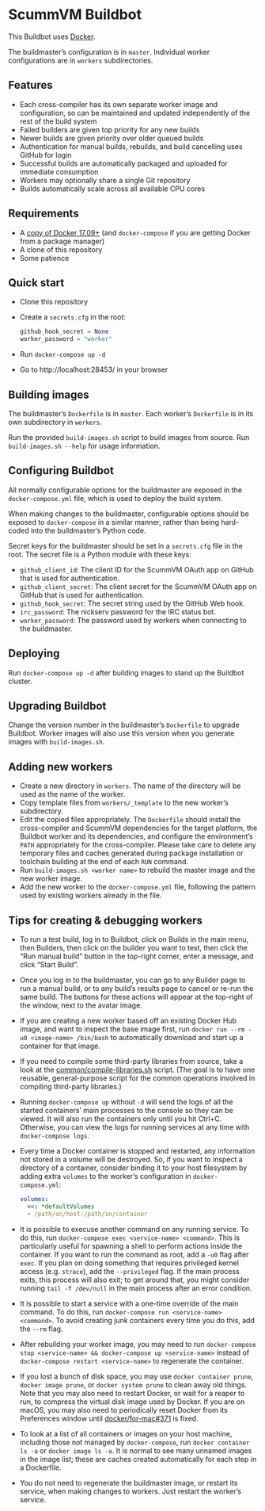 # ScummVM Buildbot

This Buildbot uses [Docker](https://www.docker.com/).

The buildmaster’s configuration is in `master`. Individual worker configurations
are in `workers` subdirectories.

## Features

* Each cross-compiler has its own separate worker image and configuration, so
  can be maintained and updated independently of the rest of the build system
* Failed builders are given top priority for any new builds
* Newer builds are given priority over older queued builds
* Authentication for manual builds, rebuilds, and build cancelling uses GitHub
  for login
* Successful builds are automatically packaged and uploaded for immediate
  consumption
* Workers may optionally share a single Git repository
* Builds automatically scale across all available CPU cores

## Requirements

* A [copy of Docker 17.09+](https://www.docker.com/community-edition) (and
  `docker-compose` if you are getting Docker from a package manager)
* A clone of this repository
* Some patience

## Quick start

* Clone this repository
* Create a `secrets.cfg` in the root:

  ```python
  github_hook_secret = None
  worker_password = "worker"
  ```

* Run `docker-compose up -d`
* Go to http://localhost:28453/ in your browser

## Building images

The buildmaster’s `Dockerfile` is in `master`. Each worker’s `Dockerfile` is in
its own subdirectory in `workers`.

Run the provided `build-images.sh` script to build images from source. Run
`build-images.sh --help` for usage information.

## Configuring Buildbot

All normally configurable options for the buildmaster are exposed in the
`docker-compose.yml` file, which is used to deploy the build system.

When making changes to the buildmaster, configurable options should be exposed
to `docker-compose` in a similar manner, rather than being hard-coded into the
buildmaster’s Python code.

Secret keys for the buildmaster should be set in a `secrets.cfg` file in the
root. The secret file is a Python module with these keys:

* `github_client_id`: The client ID for the ScummVM OAuth app on GitHub that is
  used for authentication.
* `github_client_secret`: The client secret for the ScummVM OAuth app on GitHub
  that is used for authentication.
* `github_hook_secret`: The secret string used by the GitHub Web hook.
* `irc_password`: The nickserv password for the IRC status bot.
* `worker_password`: The password used by workers when connecting to the
  buildmaster.

## Deploying

Run `docker-compose up -d` after building images to stand up the Buildbot
cluster.

## Upgrading Buildbot

Change the version number in the buildmaster’s `Dockerfile` to upgrade Buildbot.
Worker images will also use this version when you generate images with
`build-images.sh`.

## Adding new workers

* Create a new directory in `workers`. The name of the directory will be used as
  the name of the worker.
* Copy template files from `workers/_template` to the new worker’s subdirectory.
* Edit the copied files appropriately. The `Dockerfile` should install the
  cross-compiler and ScummVM dependencies for the target platform, the Buildbot
  worker and its dependencies, and configure the environment’s `PATH`
  appropriately for the cross-compiler. Please take care to delete any temporary
  files and caches generated during package installation or toolchain building
  at the end of each `RUN` command.
* Run `build-images.sh <worker name>` to rebuild the master image and the new
  worker image.
* Add the new worker to the `docker-compose.yml` file, following the pattern
  used by existing workers already in the file.

## Tips for creating & debugging workers

* To run a test build, log in to Buildbot, click on Builds in the main menu,
  then Builders, then click on the builder you want to test, then click the
  “Run manual build” button in the top-right corner, enter a message, and click
  “Start Build”.
* Once you log in to the buildmaster, you can go to any Builder page to run a
  manual build, or to any build’s results page to cancel or re-run the same
  build. The buttons for these actions will appear at the top-right of the
  window, next to the avatar image.
* If you are creating a new worker based off an existing Docker Hub image, and
  want to inspect the base image first, run
  `docker run --rm -u0 <image-name> /bin/bash` to automatically download and
  start up a container for that image.
* If you need to compile some third-party libraries from source, take a look at
  the [common/compile-libraries.sh](./common/compile-libraries.sh) script. (The
  goal is to have one reusable, general-purpose script for the common operations
  involved in compiling third-party libraries.)
* Running `docker-compose up` without `-d` will send the logs of all the started
  containers’ main processes to the console so they can be viewed. It will also
  run the containers only until you hit Ctrl+C. Otherwise, you can view the logs
  for running services at any time with `docker-compose logs`.
* Every time a Docker container is stopped and restarted, any information not
  stored in a volume will be destroyed. So, if you want to inspect a directory
  of a container, consider binding it to your host filesystem by adding extra
  `volumes` to the worker’s configuration in `docker-compose.yml`:

  ```yaml
  volumes:
    <<: *defaultVolumes
    - /path/on/host:/path/in/container
  ```

* It is possible to execuse another command on any running service. To do this,
  run `docker-compose exec <service-name> <command>`. This is particularly
  useful for spawning a shell to perform actions inside the container. If you
  want to run the command as root, add a `-u0` flag after `exec`. If you plan on
  doing something that requires privileged kernel access (e.g. `strace`), add
  the `--privileged` flag. If the main process exits, this process will also
  exit; to get around that, you might consider running `tail -f /dev/null` in
  the main process after an error condition.
* It is possible to start a service with a one-time override of the main
  command. To do this, run `docker-compose run <service-name> <command>`. To
  avoid creating junk containers every time you do this, add the `--rm` flag.
* After rebuilding your worker image, you may need to run
  `docker-compose stop <service-name> && docker-compose up <service-name>`
  instead of `docker-compose restart <service-name>` to regenerate the
  container.
* If you lost a bunch of disk space, you may use `docker container prune`,
  `docker image prune`, or `docker system prune` to clean away old things. Note
  that you may also need to restart Docker, or wait for a reaper to run, to
  compress the virtual disk image used by Docker. If you are on macOS, you may
  also need to periodically reset Docker from its Preferences window until
  [docker/for-mac#371](https://github.com/docker/for-mac/issues/371) is fixed.
* To look at a list of all containers or images on your host machine, including
  those not managed by `docker-compose`, run `docker container ls -a` or
  `docker image ls -a`. It is normal to see many unnamed images in the image
  list; these are caches created automatically for each step in a Dockerfile.
* You do not need to regenerate the buildmaster image, or restart its service,
  when making changes to workers. Just restart the worker’s service.
